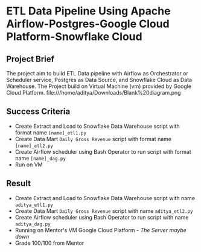 # ETL Data Pipeline Using Apache Airflow-Postgres-Google Cloud Platform-Snowflake Cloud

## Project Brief
The project aim to build ETL Data pipeline with Airflow as Orchestrator or Scheduler service, Postgres as Data Source, and Snowflake Cloud as Data Warehouse. The Project build on Virtual Machine (vm) provided by Google Cloud Platform.
file:///home/aditya/Downloads/Blank%20diagram.png

## Success Criteria
- Create Extract and Load to Snowflake Data Warehouse script with format name `[name]_etl1.py`
- Create Data Mart `Daily Gross Revenue` script with format name `[name]_etl2.py`
- Create Airflow scheduler using Bash Operator to run script with format name `[name]_dag.py`
- Run on VM  

## Result
- Create Extract and Load to Snowflake Data Warehouse script with name `aditya_etl1.py`
- Create Data Mart `Daily Gross Revenue` script with name `aditya_etl2.py`
- Create Airflow scheduler using Bash Operator to run script with name `aditya_dag.py`
- Running on Mentor's VM Google Cloud Platform - *The Server maybe down*
- Grade 100/100 from Mentor
